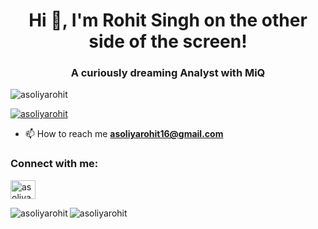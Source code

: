 <h1 align="center">Hi 👋, I'm Rohit Singh on the other side of the screen!</h1>
<h3 align="center">A curiously dreaming Analyst with MiQ</h3>

<p align="left"> <img src="https://komarev.com/ghpvc/?username=asoliyarohit&label=Profile%20views&color=0e75b6&style=flat" alt="asoliyarohit" /> </p>

<p align="left"> <a href="https://github.com/ryo-ma/github-profile-trophy"><img src="https://github-profile-trophy.vercel.app/?username=asoliyarohit" alt="asoliyarohit" /></a> </p>

- 📫 How to reach me **asoliyarohit16@gmail.com**

<h3 align="left">Connect with me:</h3>
<p align="left">
<a href="https://twitter.com/asoliyarohit" target="blank"><img align="center" src="https://cdn.jsdelivr.net/npm/simple-icons@3.0.1/icons/twitter.svg" alt="asoliyarohit" height="30" width="40" /></a>
</p>


<p><img align="left" src="https://github-readme-stats.vercel.app/api/top-langs?username=asoliyarohit&show_icons=true&locale=en&layout=compact" alt="asoliyarohit" /></p>



<p><img align="center" src="https://github-readme-streak-stats.herokuapp.com/?user=asoliyarohit&" alt="asoliyarohit" /></p>


